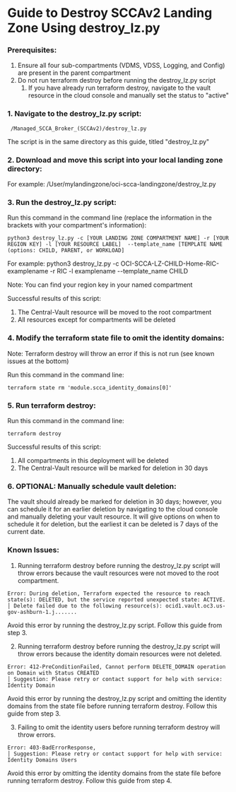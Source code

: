 # Guide to Destroy SCCAv2 Landing Zone Using destroy_lz.py

### Prerequisites:
1. Ensure all four sub-compartments (VDMS, VDSS, Logging, and Config) are present in the parent compartment
2. Do not run terraform destroy before running the destroy_lz.py script
   1. If you have already run terraform destroy, navigate to the vault resource in the cloud console and manually set the status to "active"

### 1.	Navigate to the destroy_lz.py script:
     /Managed_SCCA_Broker_(SCCAv2)/destroy_lz.py
The script is in the same directory as this guide, titled "destroy_lz.py"

### 2.	Download and move this script into your local landing zone directory:
For example: /User/mylandingzone/oci-scca-landingzone/destroy_lz.py

### 3.	Run the destroy_lz.py script:
Run this command in the command line (replace the information in the brackets with your compartment's information):

```text
python3 destroy_lz.py -c [YOUR LANDING ZONE COMPARTMENT NAME] -r [YOUR REGION KEY] -l [YOUR RESOURCE LABEL]  --template_name [TEMPLATE NAME (options: CHILD, PARENT, or WORKLOAD]
```
For example: python3 destroy_lz.py -c OCI-SCCA-LZ-CHILD-Home-RIC-examplename -r RIC -l examplename --template_name CHILD

Note: You can find your region key in your named compartment

Successful results of this script:
1. The Central-Vault resource will be moved to the root compartment
2. All resources except for compartments will be deleted

### 4. Modify the terraform state file to omit the identity domains:
Note: Terraform destroy will throw an error if this is not run (see known issues at the bottom)

Run this command in the command line:
```text
terraform state rm 'module.scca_identity_domains[0]'
```

### 5.	Run terraform destroy:
Run this command in the command line:
```text
terraform destroy
```
Successful results of this script:

1. All compartments in this deployment will be deleted
2. The Central-Vault resource will be marked for deletion in 30 days

### 6.	OPTIONAL: Manually schedule vault deletion:
The vault should already be marked for deletion in 30 days; however, you can schedule it for an earlier deletion by navigating to the cloud console and manually deleting your vault resource. It will give options on when to schedule it for deletion, but the earliest it can be deleted is 7 days of the current date.

###	Known Issues:

1. Running terraform destroy before running the destroy_lz.py script will throw errors because the vault resources were not moved to the root compartment.
```text
Error: During deletion, Terraform expected the resource to reach state(s): DELETED, but the service reported unexpected state: ACTIVE.
│ Delete failed due to the following resource(s): ocid1.vault.oc3.us-gov-ashburn-1.j.......
```
Avoid this error by running the destroy_lz.py script. Follow this guide from step 3.

2. Running terraform destroy before running the destroy_lz.py script will throw errors because the identity domain resources were not deleted.
```text
Error: 412-PreConditionFailed, Cannot perform DELETE_DOMAIN operation on Domain with Status CREATED
│ Suggestion: Please retry or contact support for help with service: Identity Domain
```
Avoid this error by running the destroy_lz.py script and omitting the identity domains from the state file before running terraform destroy. Follow this guide from step 3.

3. Failing to omit the identity users before running terraform destroy will throw errors.
```text
Error: 403-BadErrorResponse,
│ Suggestion: Please retry or contact support for help with service: Identity Domains Users
   ```
Avoid this error by omitting the identity domains from the state file before running terraform destroy. Follow this guide from step 4.
